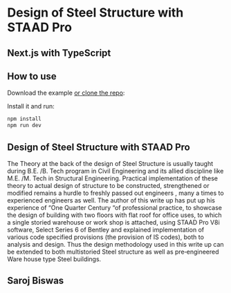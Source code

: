 # Design of Steel Structure with STAAD Pro 
## Next.js with TypeScript 

## How to use

Download the example [or clone the repo](https://github.com/saurabhbiswas/steeldesign.git):



Install it and run:

```sh
npm install
npm run dev
```





## Design of Steel Structure with STAAD Pro

The Theory at the back of the design of Steel Structure is usually taught during B.E. /B. Tech program in Civil Engineering and its allied discipline like M.E. /M. Tech in Structural Engineering. Practical implementation of these theory to actual design of structure to be constructed, strengthened or modified remains a hurdle to freshly passed out engineers , many a times to experienced engineers as well. The author of this write up has put up his experience of “One Quarter Century “of professional practice, to showcase the design of building with two floors with flat roof for office uses, to which a single storied warehouse or work shop is attached, using STAAD Pro V8i software, Select Series 6 of Bentley and explained implementation of various code specified provisions (the provision of IS codes), both to analysis and design. Thus the design methodology used in this write up can be extended to both multistoried Steel structure as well as pre‐engineered Ware house type Steel buildings.
## Saroj Biswas 




